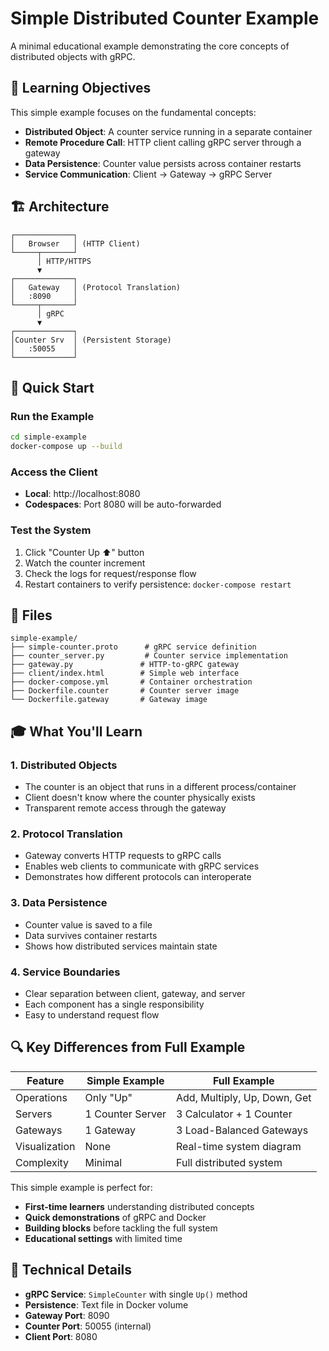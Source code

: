 # Simple Distributed Counter Example

A minimal educational example demonstrating the core concepts of distributed objects with gRPC.

## 🎯 Learning Objectives

This simple example focuses on the fundamental concepts:

- **Distributed Object**: A counter service running in a separate container
- **Remote Procedure Call**: HTTP client calling gRPC server through a gateway
- **Data Persistence**: Counter value persists across container restarts
- **Service Communication**: Client → Gateway → gRPC Server

## 🏗️ Architecture

```
┌─────────────┐
│   Browser   │ (HTTP Client)
└─────┬───────┘
      │ HTTP/HTTPS
      ▼
┌─────────────┐
│   Gateway   │ (Protocol Translation)
│   :8090     │
└─────┬───────┘
      │ gRPC
      ▼
┌─────────────┐
│Counter Srv  │ (Persistent Storage)
│   :50055    │
└─────────────┘
```

## 🚀 Quick Start

### **Run the Example**
```bash
cd simple-example
docker-compose up --build
```

### **Access the Client**
- **Local**: http://localhost:8080
- **Codespaces**: Port 8080 will be auto-forwarded

### **Test the System**
1. Click "Counter Up ⬆️" button
2. Watch the counter increment
3. Check the logs for request/response flow
4. Restart containers to verify persistence: `docker-compose restart`

## 📂 Files

```
simple-example/
├── simple-counter.proto      # gRPC service definition
├── counter_server.py         # Counter service implementation
├── gateway.py               # HTTP-to-gRPC gateway
├── client/index.html        # Simple web interface
├── docker-compose.yml       # Container orchestration
├── Dockerfile.counter       # Counter server image
└── Dockerfile.gateway       # Gateway image
```

## 🎓 What You'll Learn

### **1. Distributed Objects**
- The counter is an object that runs in a different process/container
- Client doesn't know where the counter physically exists
- Transparent remote access through the gateway

### **2. Protocol Translation**
- Gateway converts HTTP requests to gRPC calls
- Enables web clients to communicate with gRPC services
- Demonstrates how different protocols can interoperate

### **3. Data Persistence**
- Counter value is saved to a file
- Data survives container restarts
- Shows how distributed services maintain state

### **4. Service Boundaries**
- Clear separation between client, gateway, and server
- Each component has a single responsibility
- Easy to understand request flow

## 🔍 Key Differences from Full Example

| Feature | Simple Example | Full Example |
|---------|---------------|--------------|
| Operations | Only "Up" | Add, Multiply, Up, Down, Get |
| Servers | 1 Counter Server | 3 Calculator + 1 Counter |
| Gateways | 1 Gateway | 3 Load-Balanced Gateways |
| Visualization | None | Real-time system diagram |
| Complexity | Minimal | Full distributed system |

This simple example is perfect for:
- **First-time learners** understanding distributed concepts
- **Quick demonstrations** of gRPC and Docker
- **Building blocks** before tackling the full system
- **Educational settings** with limited time

## 🔧 Technical Details

- **gRPC Service**: `SimpleCounter` with single `Up()` method
- **Persistence**: Text file in Docker volume
- **Gateway Port**: 8090
- **Counter Port**: 50055 (internal)
- **Client Port**: 8080